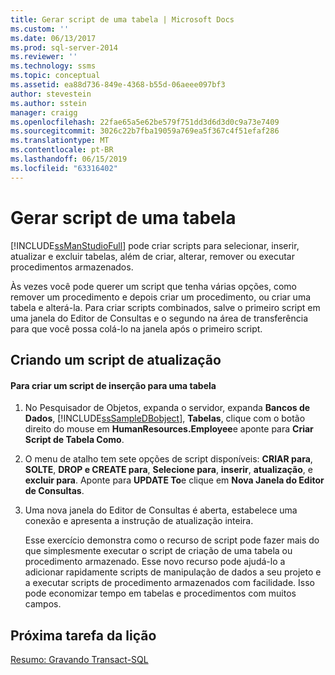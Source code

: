 ```yaml
---
title: Gerar script de uma tabela | Microsoft Docs
ms.custom: ''
ms.date: 06/13/2017
ms.prod: sql-server-2014
ms.reviewer: ''
ms.technology: ssms
ms.topic: conceptual
ms.assetid: ea88d736-849e-4368-b55d-06aeee097bf3
author: stevestein
ms.author: sstein
manager: craigg
ms.openlocfilehash: 22fae65a5e62be579f751dd3d6d3d0c9a73e7409
ms.sourcegitcommit: 3026c22b7fba19059a769ea5f367c4f51efaf286
ms.translationtype: MT
ms.contentlocale: pt-BR
ms.lasthandoff: 06/15/2019
ms.locfileid: "63316402"
---
```

# <a name="script-a-table"></a>Gerar script de uma tabela
  [!INCLUDE[ssManStudioFull](../../includes/ssmanstudiofull-md.md)] pode criar scripts para selecionar, inserir, atualizar e excluir tabelas, além de criar, alterar, remover ou executar procedimentos armazenados.  
  
 Às vezes você pode querer um script que tenha várias opções, como remover um procedimento e depois criar um procedimento, ou criar uma tabela e alterá-la. Para criar scripts combinados, salve o primeiro script em uma janela do Editor de Consultas e o segundo na área de transferência para que você possa colá-lo na janela após o primeiro script.  
  
## <a name="creating-an-update-script"></a>Criando um script de atualização  
  
#### <a name="to-create-the-insert-script-for-a-table"></a>Para criar um script de inserção para uma tabela  
  
1.  No Pesquisador de Objetos, expanda o servidor, expanda **Bancos de Dados**, [!INCLUDE[ssSampleDBobject](../../includes/sssampledbobject-md.md)], **Tabelas**, clique com o botão direito do mouse em **HumanResources.Employee**e aponte para **Criar Script de Tabela Como**.  
  
2.  O menu de atalho tem sete opções de script disponíveis: **CRIAR para**, **SOLTE**, **DROP e CREATE para**, **Selecione para**, **inserir**, **atualização**, e **excluir para**. Aponte para **UPDATE To**e clique em **Nova Janela do Editor de Consultas**.  
  
3.  Uma nova janela do Editor de Consultas é aberta, estabelece uma conexão e apresenta a instrução de atualização inteira.  
  
     Esse exercício demonstra como o recurso de script pode fazer mais do que simplesmente executar o script de criação de uma tabela ou procedimento armazenado. Esse novo recurso pode ajudá-lo a adicionar rapidamente scripts de manipulação de dados a seu projeto e a executar scripts de procedimento armazenados com facilidade. Isso pode economizar tempo em tabelas e procedimentos com muitos campos.  
  
## <a name="next-task-in-lesson"></a>Próxima tarefa da lição  
 [Resumo: Gravando Transact-SQL](../../tutorials/summary-writing-transact-sql.md)  
  
  
